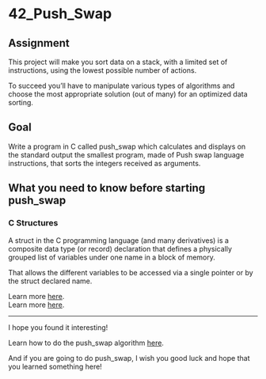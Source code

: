 # 42_Push_Swap

## Assignment

This project will make you sort data on a stack, with a limited set of instructions, using
the lowest possible number of actions.

To succeed you’ll have to manipulate various
types of algorithms and choose the most appropriate solution (out of many) for an
optimized data sorting.

## Goal

Write a program in C called push_swap which calculates and displays
on the standard output the smallest program, made of Push swap language instructions,
that sorts the integers received as arguments.

## What you need to know before starting push_swap

### C Structures

A struct in the C programming language (and many derivatives) is a composite data type (or record) declaration that defines a physically grouped list of variables under one name in a block of memory.

That allows the different variables to be accessed via a single pointer or by the struct declared name.

Learn more <a href="https://techvidvan.com/tutorials/c-typedef-with-examples/">here</a>. <br>
Learn more <a href="https://www.tutorialspoint.com/cprogramming/c_structures.htm">here</a>.

<hr>

I hope you found it interesting!

Learn how to do the push_swap algorithm <a href="https://medium.com/@jamierobertdawson/push-swap-the-least-amount-of-moves-with-two-stacks-d1e76a71789a">here</a>.

And if you are going to do push_swap, I wish you good luck and hope that you learned something here!